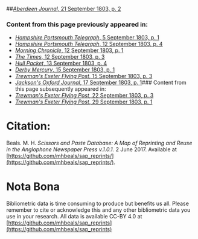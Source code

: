 ##[*Aberdeen Journal*, 21 September 1803, p. 2](https://mhbeals.github.io/sap_html/Aberdeen-Journal/Aberdeen-Journal-21-September-1803-p-2)

### Content from this page previously appeared in:
+ [*Hampshire Portsmouth Telegraph*, 5 September 1803, p. 1](https://mhbeals.github.io/sap_html/Hampshire-Portsmouth-Telegraph/Hampshire-Portsmouth-Telegraph-5-September-1803-p-1)
+ [*Hampshire Portsmouth Telegraph*, 12 September 1803, p. 4](https://mhbeals.github.io/sap_html/Hampshire-Portsmouth-Telegraph/Hampshire-Portsmouth-Telegraph-12-September-1803-p-4)
+ [*Morning Chronicle*, 12 September 1803, p. 1](https://mhbeals.github.io/sap_html/Morning-Chronicle/Morning-Chronicle-12-September-1803-p-1)
+ [*The Times*, 12 September 1803, p. 3](https://mhbeals.github.io/sap_html/The-Times/The-Times-12-September-1803-p-3)
+ [*Hull Packet*, 13 September 1803, p. 4](https://mhbeals.github.io/sap_html/Hull-Packet/Hull-Packet-13-September-1803-p-4)
+ [*Derby Mercury*, 15 September 1803, p. 1](https://mhbeals.github.io/sap_html/Derby-Mercury/Derby-Mercury-15-September-1803-p-1)
+ [*Trewman's Exeter Flying Post*, 15 September 1803, p. 3](https://mhbeals.github.io/sap_html/Trewman's-Exeter-Flying-Post/Trewman's-Exeter-Flying-Post-15-September-1803-p-3)
+ [*Jackson's Oxford Journal*, 17 September 1803, p. 1](https://mhbeals.github.io/sap_html/Jackson's-Oxford-Journal/Jackson's-Oxford-Journal-17-September-1803-p-1)### Content from this page subsequently appeared in:
+ [*Trewman's Exeter Flying Post*, 22 September 1803, p. 3](https://mhbeals.github.io/sap_html/Trewman's-Exeter-Flying-Post/Trewman's-Exeter-Flying-Post-22-September-1803-p-3)
+ [*Trewman's Exeter Flying Post*, 29 September 1803, p. 1](https://mhbeals.github.io/sap_html/Trewman's-Exeter-Flying-Post/Trewman's-Exeter-Flying-Post-29-September-1803-p-1)
                    
# Citation: 

Beals. M. H. *Scissors and Paste Database: A Map of Reprinting and Reuse in the Anglophone Newspaper Press v.1.0.1.* 2 June 2017. Available at [https://github.com/mhbeals/sap_reprints/](https://github.com/mhbeals/sap_reprints/). 
                    
# Nota Bona

Bibliometric data is time consuming to produce but benefits us all. Please remember to cite or acknowledge this and any other bibliometric data you use in your research. All data is available CC-BY 4.0 at [https://github.com/mhbeals/sap_reprints](https://github.com/mhbeals/sap_reprints)